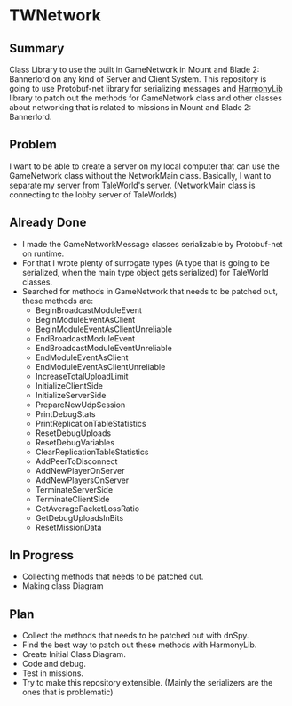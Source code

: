 # TWNetwork
## Summary
Class Library to use the built in GameNetwork in Mount and Blade 2: Bannerlord on any kind of Server and Client System.
This repository is going to use Protobuf-net library for serializing messages and [HarmonyLib](https://harmony.pardeike.net/articles/intro.html) library to patch out
the methods for GameNetwork class and other classes about networking that is related to missions in Mount and Blade 2: Bannerlord.
## Problem
I want to be able to create a server on my local computer that can use the GameNetwork class without the NetworkMain class.
Basically, I want to separate my server from TaleWorld's server. (NetworkMain class is connecting to the lobby server of TaleWorlds)
## Already Done
- I made the GameNetworkMessage classes serializable by Protobuf-net on runtime.
- For that I wrote plenty of surrogate types (A type that is going to be serialized, when the main type object gets serialized) for TaleWorld classes.
- Searched for methods in GameNetwork that needs to be patched out, these methods are:
  - BeginBroadcastModuleEvent
  - BeginModuleEventAsClient
  - BeginModuleEventAsClientUnreliable
  - EndBroadcastModuleEvent
  - EndBroadcastModuleEventUnreliable
  - EndModuleEventAsClient
  - EndModuleEventAsClientUnreliable
  - IncreaseTotalUploadLimit
  - InitializeClientSide
  - InitializeServerSide
  - PrepareNewUdpSession
  - PrintDebugStats
  - PrintReplicationTableStatistics
  - ResetDebugUploads
  - ResetDebugVariables
  - ClearReplicationTableStatistics
  - AddPeerToDisconnect
  - AddNewPlayerOnServer
  - AddNewPlayersOnServer
  - TerminateServerSide
  - TerminateClientSide
  - GetAveragePacketLossRatio
  - GetDebugUploadsInBits
  - ResetMissionData
## In Progress
- Collecting methods that needs to be patched out.
- Making class Diagram
## Plan
- Collect the methods that needs to be patched out with dnSpy.
- Find the best way to patch out these methods with HarmonyLib.
- Create Initial Class Diagram.
- Code and debug.
- Test in missions.
- Try to make this repository extensible. (Mainly the serializers are the ones that is problematic)
